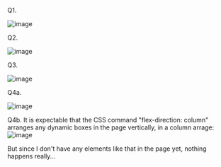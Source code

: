 Q1.

![image](https://user-images.githubusercontent.com/39467168/189397210-09f161fd-ceef-49a9-8dfc-0d4c4bbffbc2.png)

Q2.

![image](https://user-images.githubusercontent.com/39467168/189399054-04bd48f6-0e3a-4586-8b79-aa8ca3f5ee73.png)

Q3.

![image](https://user-images.githubusercontent.com/39467168/189399882-69d7a9e9-f884-42db-837e-ae37301d214b.png)

Q4a.

![image](https://user-images.githubusercontent.com/39467168/189401834-d2d38bf7-24e5-4ccc-a504-5796f9a7d93f.png)

Q4b.
It is expectable that the CSS command "flex-direction: column" arranges any dynamic boxes in the page vertically, in a column arrage:
![image](https://user-images.githubusercontent.com/39467168/189402168-caf43383-4220-462d-a400-ae680e53dbcf.png)

But since I don't have any elements like that in the page yet, nothing happens really...
